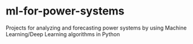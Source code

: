 # ml-for-power-systems
Projects for analyzing and forecasting power systems by using Machine Learning/Deep Learning algorithms in Python
